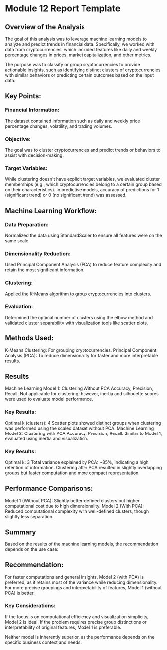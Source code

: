 # Module 12 Report Template

## Overview of the Analysis

The goal of this analysis was to leverage machine learning models to analyze and predict trends in financial data. Specifically, we worked with data from cryptocurrencies, which included features like daily and weekly percentage changes in prices, market capitalization, and other metrics.

The purpose was to classify or group cryptocurrencies to provide actionable insights, such as identifying distinct clusters of cryptocurrencies with similar behaviors or predicting certain outcomes based on the input data.

## Key Points:

### Financial Information: 
The dataset contained information such as daily and weekly price percentage changes, volatility, and trading volumes.
### Objective: 
The goal was to cluster cryptocurrencies and predict trends or behaviors to assist with decision-making.
### Target Variables: 
While clustering doesn't have explicit target variables, we evaluated cluster memberships (e.g., which cryptocurrencies belong to a certain group based on their characteristics). In predictive models, accuracy of predictions for 1 (significant trend) or 0 (no significant trend) was assessed.

## Machine Learning Workflow:

### Data Preparation: 
Normalized the data using StandardScaler to ensure all features were on the same scale.

### Dimensionality Reduction: 
Used Principal Component Analysis (PCA) to reduce feature complexity and retain the most significant information.

### Clustering: 
Applied the K-Means algorithm to group cryptocurrencies into clusters.

### Evaluation: 
Determined the optimal number of clusters using the elbow method and validated cluster separability with visualization tools like scatter plots.

## Methods Used:
K-Means Clustering: For grouping cryptocurrencies.
Principal Component Analysis (PCA): To reduce dimensionality for faster and more interpretable results.

## Results
Machine Learning Model 1: Clustering Without PCA
Accuracy, Precision, Recall: Not applicable for clustering; however, inertia and silhouette scores were used to evaluate model performance.

### Key Results:
Optimal k (clusters): 4
Scatter plots showed distinct groups when clustering was performed using the scaled dataset without PCA.
Machine Learning Model 2: Clustering with PCA
Accuracy, Precision, Recall: Similar to Model 1, evaluated using inertia and visualization.
### Key Results:
Optimal k: 3
Total variance explained by PCA: ~85%, indicating a high retention of information.
Clustering after PCA resulted in slightly overlapping groups but faster computation and more compact representation.

## Performance Comparisons:
Model 1 (Without PCA): Slightly better-defined clusters but higher computational cost due to high dimensionality.
Model 2 (With PCA): Reduced computational complexity with well-defined clusters, though slightly less separation.

## Summary
Based on the results of the machine learning models, the recommendation depends on the use case:

## Recommendation:

For faster computations and general insights, Model 2 (with PCA) is preferred, as it retains most of the variance while reducing dimensionality.
For more precise groupings and interpretability of features, Model 1 (without PCA) is better.

### Key Considerations:

If the focus is on computational efficiency and visualization simplicity, Model 2 is ideal.
If the problem requires precise group distinctions or interpretability of original features, Model 1 is preferable.

Neither model is inherently superior, as the performance depends on the specific business context and needs.
